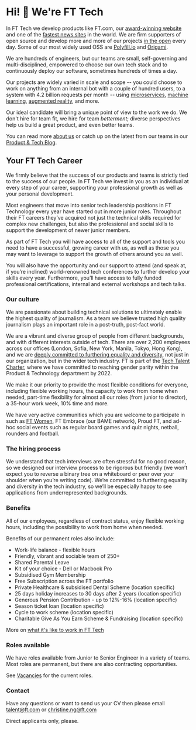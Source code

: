 # Hi! 👋 We're FT Tech

In FT Tech we develop products like FT.com, our [award-winning website](https://aboutus.ft.com/en-gb/announcements/ft-technology-wins-at-devops-digiday-awards/) and one of the [fastest news sites](https://webperf.xyz/) in the world. We are firm supporters of open source and develop more and more of our projects [in the open](https://github.com/Financial-Times) every day. Some of our most widely used OSS are [Polyfill.io](https://polyfill.io/v2/docs/) and [Origami](http://origami.ft.com/).

We are hundreds of engineers, but our teams are small, self-governing and multi-disciplined, empowered to choose our own tech stack and to continuously deploy our software, sometimes hundreds of times a day.

Our projects are widely varied in scale and scope -- you could choose to work on anything from an internal bot with a couple of hundred users, to a system with 4.2 billion requests per month -- using [microservices](https://www.youtube.com/watch?v=lC5SfTMFK3M), [machine learning](https://www.youtube.com/watch?v=7iPP2tltt-0), [augmented reality](https://labs.ft.com/experiment/2017/06/06/inklink.html), and more.

Our ideal candidate will bring a unique point of view to the work we do. We don't hire for team fit, we hire for team _betterment_; diverse perspectives help us build a great product, and even better teams.

You can read more [about us](https://aboutus.ft.com/en-gb/careers/our-people/) or catch up on the latest from our teams in our [Product & Tech Blog](https://medium.com/ft-product-technology).

## Your FT Tech Career

We firmly believe that the success of our products and teams is strictly tied to the success of our people. In FT Tech we invest in you as an individual at every step of your career, supporting your professional growth as well as your personal development.

Most engineers that move into senior tech leadership positions in FT Technology every year have started out in more junior roles. Throughout their FT careers they’ve acquired not just the technical skills required for complex new challenges, but also the professional and social skills to support the development of newer junior members.

As part of FT Tech you will have access to all of the support and tools you need to have a successful, growing career with us, as well as those you may want to leverage to support the growth of others around you as well.

You will also have the opportunity and our support to attend (and speak at, if you’re inclined) world-renowned tech conferences to further develop your skills every year. Furthermore, you’ll have access to fully funded professional certifications, internal and external workshops and tech talks.

### Our culture

We are passionate about building technical solutions to ultimately enable the highest quality of journalism. As a team we believe trusted high quality journalism plays an important role in a post-truth, post-fact world.

We are a vibrant and diverse group of people from different backgrounds, and with different interests outside of tech. There are over 2,200 employees across our offices (London, Sofia, New York, Manila, Tokyo, Hong Kong), and we are [deeply committed to furthering equality and diversity](https://aboutus.ft.com/en-gb/careers/diversity-and-inclusion-ft/), not just in our organization, but in the wider tech industry. FT is part of the [Tech Talent Charter](https://techtalentcharter.co.uk/), where we have committed to reaching gender parity within the Product & Technology department by 2022.

We make it our priority to provide the most flexible conditions for everyone, including flexible working hours, the capacity to work from home when needed, part-time flexibility for almost all our roles (from junior to director), a 35-hour work week, 10% time and more.

We have very active communities which you are welcome to participate in such as [FT Women](https://medium.com/ft-product-technology/inspirational-women-of-ft-product-technology-62db31b67980), FT Embrace (our BAME network), Proud FT, and ad-hoc social events such as regular board games and quiz nights, netball, rounders and football.

### The hiring process

We understand that tech interviews are often stressful for no good reason, so we designed our interview process
to be rigorous but friendly (we won’t expect you to reverse a binary tree on a whiteboard or peer over your shoulder when you’re writing code).
We’re committed to furthering equality and diversity in the tech industry, so we’ll be especially happy to see
applications from underrepresented backgrounds.

### Benefits

All of our employees, regardless of contract status, enjoy flexible working hours, including the possibility to
work from home when needed.

Benefits of our permanent roles also include:

- Work-life balance - flexible hours
- Friendly, vibrant and sociable team of 250+
- Shared Parental Leave
- Kit of your choice - Dell or Macbook Pro
- Subsidised Gym Membership
- Free Subscription across the FT portfolio
- Private Healthcare & subsidised Dental Scheme (location specific)
- 25 days holiday increases to 30 days after 2 years (location specific)
- Generous Pension Contribution - up to 12%-16% (location specific)
- Season ticket loan (location specific)
- Cycle to work scheme (location specific)
- Charitable Give As You Earn Scheme & Fundraising (location specific)


More on [what it's like to work in FT Tech](https://twitter.com/lc512k/status/933748080356265985)


### Roles available

We have roles available from Junior to Senior Engineer in a variety of teams. Most roles are permanent, but there are also contracting opportunities.

See [Vacancies](VACANCIES.md) for the current roles.

### Contact

Have any questions or want to send us your CV then please email [talent@ft.com](mailto:talent@ft.com) or [christine.ng@ft.com](mailto:christine.ng@ft.com)

Direct applicants only, please.
